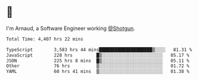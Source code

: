 # 👋

I'm Arnaud, a Software Engineer working [@Shotgun](https://shotgun.live).

<!--START_SECTION:waka-->

```txt
Total Time: 4,407 hrs 22 mins

TypeScript        3,583 hrs 44 mins████████████████████▒░░░░   81.31 %
JavaScript        228 hrs         █▒░░░░░░░░░░░░░░░░░░░░░░░   05.17 %
JSON              225 hrs 8 mins  █▒░░░░░░░░░░░░░░░░░░░░░░░   05.11 %
Other             76 hrs          ▒░░░░░░░░░░░░░░░░░░░░░░░░   01.72 %
YAML              60 hrs 41 mins  ▒░░░░░░░░░░░░░░░░░░░░░░░░   01.38 %
```

<!--END_SECTION:waka-->
